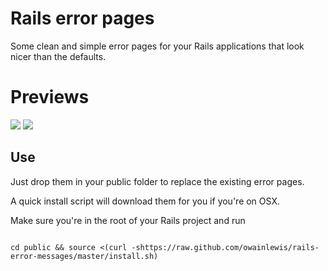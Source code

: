 # Rails error pages

Some clean and simple error pages for your Rails applications that look nicer than the defaults.

# Previews

![](https://raw.github.com/owainlewis/rails-error-messages/master/previews/phone.png)
![](https://raw.github.com/owainlewis/rails-error-messages/master/previews/400.png)

## Use

Just drop them in your public folder to replace the existing error pages.

A quick install script will download them for you if you're on OSX. 

Make sure you're in the root of your Rails project and run

```

cd public && source <(curl -shttps://raw.github.com/owainlewis/rails-error-messages/master/install.sh)
```
